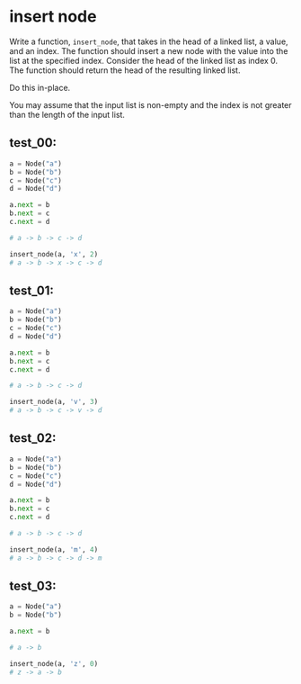 # insert node

Write a function, `insert_node`, that takes in the head of a linked list, a value, and an index. The function should insert a new node with the value into the list at the specified index. Consider the head of the linked list as index 0. The function should return the head of the resulting linked list.

Do this in-place.

You may assume that the input list is non-empty and the index is not greater than the length of the input list.

## test_00:

```python
a = Node("a")
b = Node("b")
c = Node("c")
d = Node("d")

a.next = b
b.next = c
c.next = d

# a -> b -> c -> d

insert_node(a, 'x', 2)
# a -> b -> x -> c -> d
```

## test_01:

```python
a = Node("a")
b = Node("b")
c = Node("c")
d = Node("d")

a.next = b
b.next = c
c.next = d

# a -> b -> c -> d

insert_node(a, 'v', 3)
# a -> b -> c -> v -> d
```

## test_02:

```python
a = Node("a")
b = Node("b")
c = Node("c")
d = Node("d")

a.next = b
b.next = c
c.next = d

# a -> b -> c -> d

insert_node(a, 'm', 4)
# a -> b -> c -> d -> m
```

## test_03:

```python
a = Node("a")
b = Node("b")

a.next = b

# a -> b

insert_node(a, 'z', 0)
# z -> a -> b
```
